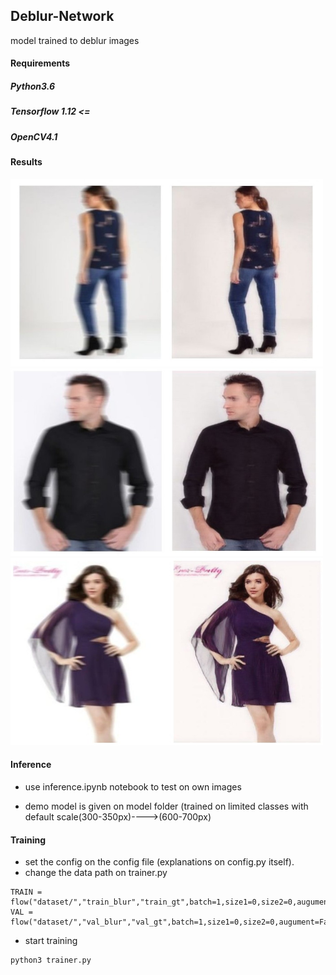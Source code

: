 ## Deblur-Network
model trained to deblur images


#### Requirements
##### Python3.6 
##### Tensorflow 1.12 <=
##### OpenCV4.1

#### Results
<img src="https://github.com/anish9/Deblur-Network/blob/master/outputs/abc3.jpg" alt="Smiley Sface" height="300" width="500">
<img src="https://github.com/anish9/Deblur-Network/blob/master/outputs/abc2.jpg" alt="Smiley Sface" height="300" width="500">
<img src="https://github.com/anish9/Deblur-Network/blob/master/outputs/abc1.jpg" alt="Smiley Sface" height="300" width="500">

#### Inference
* use inference.ipynb notebook to test on own images 

* demo model is given on model folder (trained on limited classes with default scale(300-350px)---->(600-700px)

#### Training
* set the config on the config file (explanations on config.py itself).
* change the data path on trainer.py
```
TRAIN = flow("dataset/","train_blur","train_gt",batch=1,size1=0,size2=0,augument=False)
VAL = flow("dataset/","val_blur","val_gt",batch=1,size1=0,size2=0,augument=False)

```
* start training
```
python3 trainer.py

```

